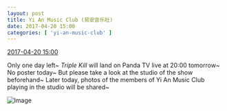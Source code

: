 ```yaml
---
layout: post
title: Yi An Music Club (易安音乐社)
date: 2017-04-20 15:00
categories: [ 'yi-an-music-club' ]
---
```


<div class="weibo-info">
  <a href="http://weibo.com/6094546964/EFnFarTrq">2017-04-20 15:00</a>
</div>

Only one day left~ *Triple Kill* will land on Panda TV live at 20:00 tomorrow~ No poster today~ But please take a look at the studio of the show beforehand~ Later today, photos of the members of Yi An Music Club playing in the studio will be shared~

<!-- more -->

![Image](http://wx4.sinaimg.cn/mw690/006Es64Aly1fer7hlvkmej31kw0xdx6s.jpg)

